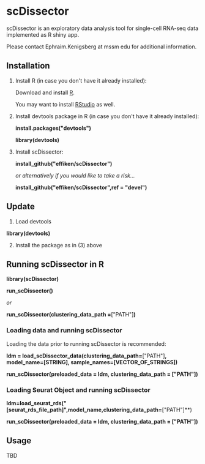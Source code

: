 # scDissector
scDissector is an exploratory data analysis tool for single-cell RNA-seq data implemented as R shiny app.

Please contact Ephraim.Kenigsberg at mssm edu for additional information.

## Installation

1.  Install R (in case you don't have it already installed):

    Download and install [R](https://cran.r-project.org/).
    
    You may want to install [RStudio](https://www.rstudio.com/) as well.
    
2.  Install devtools package in R (in case you don't have it already installed):

    **install.packages("devtools")**
    
    **library(devtools)**
    
3.  Install scDissector:

    **install_github("effiken/scDissector")**
    
    *or alternatively if you would like to take a risk...*
    
    **install_github("effiken/scDissector",ref = "devel")**

## Update

1. Load devtools

**library(devtools)**

2. Install the package as in (3) above

## Running scDissector in R

**library(scDissector)**

**run_scDissector()**

*or*

**run_scDissector(clustering_data_path =**["PATH"]**)**



### Loading data and running scDissector

Loading the data prior to running scDissector is recommended: 

**ldm = load_scDissector_data(clustering_data_path=**["PATH"]**, model_name=[STRING], sample_names=[VECTOR_OF_STRINGS])**

**run_scDissector(preloaded_data = ldm, clustering_data_path = **["PATH"]**)**



### Loading Seurat Object and running scDissector

**ldm=load_seurat_rds("[seurat_rds_file_path]",model_name,clustering_data_path=**["PATH"]**)

**run_scDissector(preloaded_data = ldm, clustering_data_path = **["PATH"]**)**

## Usage

TBD
